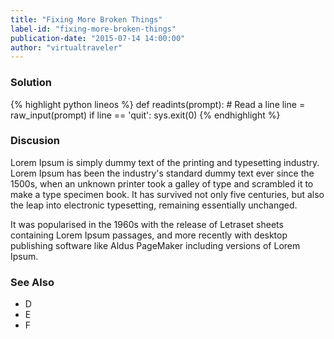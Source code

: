```yaml
---
title: "Fixing More Broken Things"
label-id: "fixing-more-broken-things"
publication-date: "2015-07-14 14:00:00"
author: "virtualtraveler"
---
```


### Solution

{% highlight python lineos %}
def readints(prompt):
    # Read a line
    line = raw_input(prompt)
    if line == 'quit': sys.exit(0)
{% endhighlight %}

### Discusion

Lorem Ipsum is simply dummy text of the printing and typesetting industry. Lorem Ipsum has been the industry's standard dummy text ever since the 1500s, when an unknown printer took a galley of type and scrambled it to make a type specimen book. It has survived not only five centuries, but also the leap into electronic typesetting, remaining essentially unchanged. 

It was popularised in the 1960s with the release of Letraset sheets containing Lorem Ipsum passages, and more recently with desktop publishing software like Aldus PageMaker including versions of Lorem Ipsum.

### See Also

- D
- E
- F 